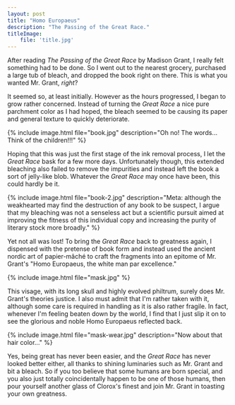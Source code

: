 ```yaml
---
layout: post
title: "Homo Europaeus"
description: "The Passing of the Great Race."
titleImage:
    file: 'title.jpg'
---
```


After reading *The Passing of the Great Race* by Madison Grant, I really felt something had to be done. So I went out to the nearest grocery, purchased a large tub of bleach, and dropped the book right on there. This is what you wanted Mr. Grant, *right*?

It seemed so, at least initially. However as the hours progressed, I began to grow rather concerned. Instead of turning the *Great Race* a nice pure parchment color as I had hoped, the bleach seemed to be causing its paper and general texture to quickly deteriorate. <!-- In retrospect, I probably should have researched how to remove ink from paper instead of just assuming bleach would do something fun, but screw all that real science stuff; just use big words and tell people what they want to hear -->

{% include image.html file="book.jpg" description="Oh no! The words... Think of the children!!!" %}

Hoping that this was just the first stage of the ink removal process, I let the *Great Race* bask for a few more days. Unfortunately though, this extended bleaching also failed to remove the impurities and instead left the book a sort of jelly-like blob. Whatever the *Great Race* may once have been, this could hardly be it.

{% include image.html file="book-2.jpg" description="Meta: although the weakhearted may find the destruction of any book to be suspect, I argue that my bleaching was not a senseless act but a scientific pursuit aimed at improving the fitness of this individual copy and increasing the purity of literary stock more broadly." %}

Yet not all was lost! To bring the *Great Race* back to greatness again, I dispensed with the pretense of book form and instead used the ancient nordic art of papier-mâché to craft the fragments into an epitome of Mr. Grant's "Homo Europaeus, the white man par excellence." 

{% include image.html file="mask.jpg" %}

This visage, with its long skull and highly evolved philtrum, surely does Mr. Grant's theories justice. I also must admit that I'm rather taken with it, although some care is required in handling as it is also rather fragile. In fact, whenever I'm feeling beaten down by the world, I find that I just slip it on to see the glorious and noble Homo Europaeus reflected back.

{% include image.html file="mask-wear.jpg" description="Now about that hair color..." %}

Yes, being great has never been easier, and the *Great Race* has never looked better either, all thanks to shining luminaries such as Mr. Grant and bit a bleach. So if you too believe that some humans are born special, and you also just totally coincidentally happen to be one of those humans, then pour yourself another glass of Clorox's finest and join Mr. Grant in toasting your own greatness.
